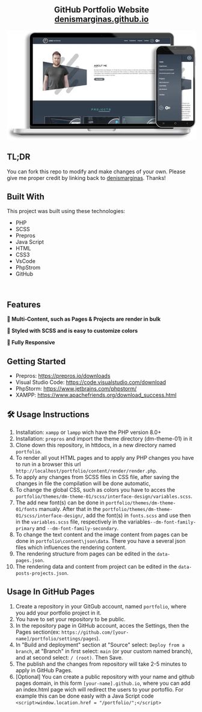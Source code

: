 <h2 align="center">
  GitHub Portfolio Website<br/>
  <a href="https://denismarginas.github.io/portfolio/" target="_blank">denismarginas.github.io</a>
</h2>
<div align="center">
  <img alt="Denis Marginas - GitHub Portoflio" src="./content/img/design-elements/portfolio-github.webp" />
</div>

## TL;DR
You can fork this repo to modify and make changes of your own. Please give me proper credit by linking back to [denismarginas](https://github.com/denismarginas/portfolio/). Thanks!

## Built With

This project was built using these technologies:

- PHP
- SCSS
- Prepros
- Java Script
- HTML
- CSS3
- VsCode
- PhpStrom
- GitHub
<br/>

## Features

**📖 Multi-Content, such as Pages & Projects are render in bulk**

**🎨 Styled with SCSS and is easy to customize colors**

**📱 Fully Responsive**

## Getting Started

- Prepros: https://prepros.io/downloads
- Visual Studio Code: https://code.visualstudio.com/download
- PhpStorm: https://www.jetbrains.com/phpstorm/
- XAMPP: https://www.apachefriends.org/download_success.html

## 🛠 Usage Instructions

1. Installation: `xampp` or `lampp` wich have the PHP version 8.0+
2. Installation: `prepros` and import the theme directory (dm-theme-01) in it
3. Clone down this repository, in httdocs, in a new directory named `portfolio`.
4. To render all yout HTML pages and to apply any PHP changes you have to run in a browser this url `http://localhost/portfolio/content/render/render.php`.
5. To apply any changes from SCSS files in CSS file, after saving the changes in file the compilation will be done automatic, 
6. To change the global CSS, such as colors you have to acces the `portfolio/themes/dm-theme-01/scss/interface-design/variables.scss`. 
7. The add new font(s) can be done in `portfolio/themes/dm-theme-01/fonts` manualy. After that in the `portfolio/themes/dm-theme-01/scss/interface-design/`, add the font(s) in `fonts.scss` and use then in the `variables.scss` file, respectively in the variables`--dm-font-family-primary` and `--dm-font-family-secondary`.
8. To change the text content and the image content from pages can be done in `portfolio\content\json\data`. There you have a several json files which influences the rendering content.
9. The rendering structure from pages can be edited in the `data-pages.json`.
10. The rendering data and content from project can be edited in the `data-posts-projects.json`.

## Usage In GitHub Pages 

1. Create a repository in your GitGub account, named `portfolio`, where you add your portfolio project in it.
2. You have to set your repository to be public.
3. In the repository page in GitHub account, acces the Settings, then the Pages section(ex: `https://github.com/[your-name]/portfolio/settings/pages`).
4. In "Build and deployment" section at "Source" select: `Deploy from a branch`, at "Branch" in first select: `main` (or your custom named branch), and at second select: `/ (root)`. Then Save.
5. The publish and the changes from repository will take 2-5 minutes to apply in GitHub Pages.
6. [Optional] You can create a public repository with your name and github pages domain, in this form `[your-name].github.io`, where you can add an index.html page wich will redirect the users to your portoflio. For example this can be done easly with a Java Script code `<script>window.location.href = "/portfolio/";</script>`
